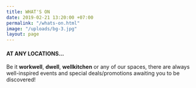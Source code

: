 ```yaml
---
title: WHAT'S ON
date: 2019-02-21 13:20:00 +07:00
permalink: "/whats-on.html"
image: "/uploads/bg-3.jpg"
layout: page
---
```


<div class="row mb-5">
<div class="col-12 col-lg-8 offset-lg-2 text-centered">
<h4 class="mb-4">AT ANY LOCATIONS...</h4>
<p>Be it <strong>workwell</strong>, <strong>dwell</strong>, <strong>wellkitchen</strong> or any of our spaces, there are always well-inspired events and special deals/promotions awaiting you to be discovered!</p>
</div>
</div>